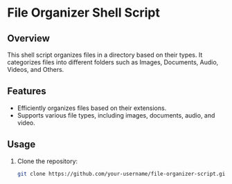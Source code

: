 # File Organizer Shell Script

## Overview
This shell script organizes files in a directory based on their types. It categorizes files into different folders such as Images, Documents, Audio, Videos, and Others.

## Features
- Efficiently organizes files based on their extensions.
- Supports various file types, including images, documents, audio, and video.

## Usage
1. Clone the repository:
   ```bash
   git clone https://github.com/your-username/file-organizer-script.git
